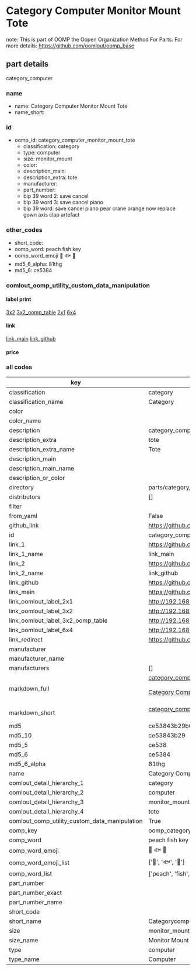 # Category Computer Monitor Mount Tote  

note: This is part of OOMP the Oopen Organization Method For Parts. For more details: https://github.com/oomlout/oomp_base

##  part details
  



category_computer



### name
* name: Category Computer Monitor Mount Tote
* name_short: 
### id
* oomp_id: category_computer_monitor_mount_tote
  * classification: category
  * type: computer
  * size: monitor_mount
  * color: 
  * description_main: 
  * description_extra: tote
  * manufacturer: 
  * part_number: 
  * bip 39 word 2: save cancel
  * bip 39 word 3: save cancel piano
  * bip 39 word: save cancel piano pear crane orange now replace gown axis clap artefact

### other_codes
* short_code: 
* oomp_word: peach fish key
* oomp_word_emoji :peach: :fish: :key:
* md5_6_alpha: 81thg
* md5_6: ce5384






### oomlout_oomp_utility_custom_data_manipulation
#### label print
[3x2](http://192.168.1.245:1112/?label=oomp%2081thg)
[3x2_oomp_table](http://192.168.1.108:1112/?label=oomp%2081thg)
[2x1](http://192.168.1.242:1112/?label=oomp%2081thg)
[6x4](http://192.168.1.55:1112/?label=oomp%2081thg)    

#### link

[link_main](https://github.com/oomlout/oomlout_oomp_version_1_messy/tree/main/parts/category_computer_monitor_mount_tote) [link_github](https://github.com/oomlout/oomlout_oomp_version_1_messy/tree/main/parts/category_computer_monitor_mount_tote)                             

#### price







### all codes 
| key | value |  
| --- | --- |  
| classification | category |  
| classification_name | Category |  
| color |  |  
| color_name |  |  
| description | category_computer |  
| description_extra | tote |  
| description_extra_name | Tote |  
| description_main |  |  
| description_main_name |  |  
| description_or_color |   |  
| directory | parts/category_computer_monitor_mount_tote |  
| distributors | [] |  
| filter |  |  
| from_yaml | False |  
| github_link | https://github.com/oomlout/oomlout_oomp_part_src/tree/main/parts/category_computer_monitor_mount_tote |  
| id | category_computer_monitor_mount_tote |  
| link_1 | https://github.com/oomlout/oomlout_oomp_version_1_messy/tree/main/parts/category_computer_monitor_mount_tote |  
| link_1_name | link_main |  
| link_2 | https://github.com/oomlout/oomlout_oomp_version_1_messy/tree/main/parts/category_computer_monitor_mount_tote |  
| link_2_name | link_github |  
| link_github | https://github.com/oomlout/oomlout_oomp_version_1_messy/tree/main/parts/category_computer_monitor_mount_tote |  
| link_main | https://github.com/oomlout/oomlout_oomp_version_1_messy/tree/main/parts/category_computer_monitor_mount_tote |  
| link_oomlout_label_2x1 | http://192.168.1.242:1112/?label=oomp%2081thg |  
| link_oomlout_label_3x2 | http://192.168.1.245:1112/?label=oomp%2081thg |  
| link_oomlout_label_3x2_oomp_table | http://192.168.1.108:1112/?label=oomp%2081thg |  
| link_oomlout_label_6x4 | http://192.168.1.55:1112/?label=oomp%2081thg |  
| link_redirect | https://github.com/oomlout/oomlout_oomp_version_1_messy/tree/main/parts/category_computer_monitor_mount_tote |  
| manufacturer |  |  
| manufacturer_name |  |  
| manufacturers | [] |  
| markdown_full | [category_computer_monitor_mount_tote](none)<br>[](none)<br>[Category Computer Monitor Mount Tote](none)<br><br> |  
| markdown_short | [category_computer_monitor_mount_tote](none)<br><br> |  
| md5 | ce53843b29b6d2e66f192a2148084dfe |  
| md5_10 | ce53843b29 |  
| md5_5 | ce538 |  
| md5_6 | ce5384 |  
| md5_6_alpha | 81thg |  
| name | Category Computer Monitor Mount Tote |  
| oomlout_detail_hierarchy_1 | category |  
| oomlout_detail_hierarchy_2 | computer |  
| oomlout_detail_hierarchy_3 | monitor_mount |  
| oomlout_detail_hierarchy_4 | tote |  
| oomlout_oomp_utility_custom_data_manipulation | True |  
| oomp_key | oomp_category_computer_monitor_mount_tote |  
| oomp_word | peach fish key |  
| oomp_word_emoji | :peach: :fish: :key: |  
| oomp_word_emoji_list | [':peach:', ':fish:', ':key:'] |  
| oomp_word_list | ['peach', 'fish', 'key'] |  
| part_number |  |  
| part_number_exact |  |  
| part_number_name |  |  
| short_code |  |  
| short_name | Categorycomputer |  
| size | monitor_mount |  
| size_name | Monitor Mount |  
| type | computer |  
| type_name | Computer |  
